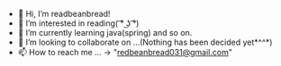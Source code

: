 - 👋 Hi, I’m readbeanbread!
- 👀 I’m interested in reading( ͡° ͜ʖ ͡°)
- 🌱 I’m currently learning java(spring) and so on.
- 💞️ I’m looking to collaborate on ...(Nothing has been decided yet*^^*)
- 📫 How to reach me ... -> "redbeanbread031@gmail.com"

<!---
redbeanbread031/redbeanbread031 is a ✨ special ✨ repository because its `README.md` (this file) appears on your GitHub profile.
You can click the Preview link to take a look at your changes.
--->

